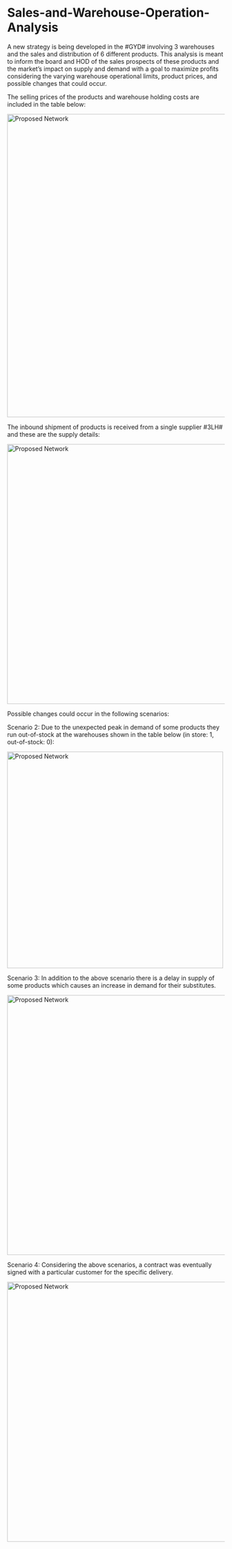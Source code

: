 # Sales-and-Warehouse-Operation-Analysis
A new strategy is being developed in the #GYD# involving 3 warehouses and the sales and distribution of 6 different products. This analysis is meant to inform the board and HOD of the sales prospects of these products and the market’s impact on supply and demand with a goal to maximize profits considering the varying warehouse operational limits, product prices, and possible changes that could occur.

The selling prices of the products and warehouse holding costs are included in the table below:

<img width="700" alt="Proposed Network" src="https://github.com/pchibu/Sales-Warehouse-Operation-Analysis/assets/36771683/15fe729c-7961-416d-ab4d-e17e60793298">


The inbound shipment of products is received from a single supplier #3LH# and these are the supply details:

<img width="600" alt="Proposed Network" src="https://github.com/pchibu/Sales-Warehouse-Operation-Analysis/assets/36771683/8a8efd7c-ef0e-4c9a-b576-d4562df49841">


Possible changes could occur in the following scenarios:

Scenario 2: Due to the unexpected peak in demand of some products they run out-of-stock at the warehouses shown in the table below (in store: 1, out-of-stock: 0):

<img width="500" alt="Proposed Network" src="https://github.com/pchibu/Sales-and-Warehouse-Operation-Analysis/assets/36771683/bc680c5d-8a8e-48d9-a116-d58a9bc6ff97">


Scenario 3: In addition to the above scenario there is a delay in supply of some products which causes an increase in demand for their substitutes.

<img width="600" alt="Proposed Network" src="https://github.com/pchibu/Sales-Warehouse-Operation-Analysis/assets/36771683/8c1d0399-1f7d-4267-862f-f6f5c0de50a5">


Scenario 4: Considering the above scenarios, a contract was eventually signed with a particular customer for the specific delivery.

<img width="600" alt="Proposed Network" src="https://github.com/pchibu/Sales-Warehouse-Operation-Analysis/assets/36771683/7abb184c-f197-4004-a249-c68f93bd99b8">





